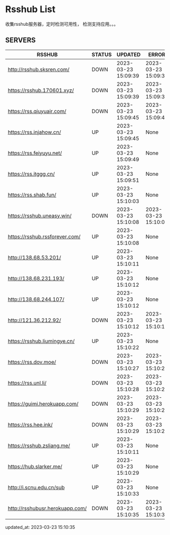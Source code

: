 # Rsshub List

收集rsshub服务器，定时检测可用性， 检测支持应用。。。


## SERVERS

|  RSSHUB   | STATUS  | UPDATED  | ERROR  | TWITTER |  
|  ----  | ----  | ----  | ----  | ---- |  
| http://rsshub.sksren.com/ | DOWN | 2023-03-23 15:09:39 | 2023-03-23 15:09:39 |  
| https://rsshub.170601.xyz/ | DOWN | 2023-03-23 15:09:39 | 2023-03-23 15:09:39 |  
| https://rss.qiuyuair.com/ | DOWN | 2023-03-23 15:09:45 | 2023-03-23 15:09:45 |  
| https://rss.injahow.cn/ | UP | 2023-03-23 15:09:45 | None ||  
| https://rss.feiyuyu.net/ | UP | 2023-03-23 15:09:49 | None |OK|  
| https://rss.itggg.cn/ | UP | 2023-03-23 15:09:51 | None ||  
| https://rss.shab.fun/ | UP | 2023-03-23 15:10:03 | None |OK|  
| https://rsshub.uneasy.win/ | DOWN | 2023-03-23 15:10:08 | 2023-03-23 15:10:08 |  
| https://rsshub.rssforever.com/ | UP | 2023-03-23 15:10:08 | None |OK|  
| http://138.68.53.201/ | UP | 2023-03-23 15:10:11 | None ||  
| http://138.68.231.193/ | UP | 2023-03-23 15:10:12 | None ||  
| http://138.68.244.107/ | UP | 2023-03-23 15:10:12 | None ||  
| http://121.36.212.92/ | DOWN | 2023-03-23 15:10:12 | 2023-03-23 15:10:12 |  
| https://rsshub.liumingye.cn/ | UP | 2023-03-23 15:10:22 | None |OK|  
| https://rss.dov.moe/ | DOWN | 2023-03-23 15:10:27 | 2023-03-23 15:10:27 |  
| https://rss.unl.li/ | DOWN | 2023-03-23 15:10:28 | 2023-03-23 15:10:28 |  
| https://guimi.herokuapp.com/ | DOWN | 2023-03-23 15:10:29 | 2023-03-23 15:10:29 |  
| https://rss.hee.ink/ | DOWN | 2023-03-23 15:10:29 | 2023-03-23 15:10:29 |  
| https://rsshub.zsliang.me/ | UP | 2023-03-23 15:10:11 | None |OK|  
| https://hub.slarker.me/ | UP | 2023-03-23 15:10:29 | None |OK|  
| http://i.scnu.edu.cn/sub | UP | 2023-03-23 15:10:33 | None ||  
| http://rsshubusr.herokuapp.com/ | DOWN | 2023-03-23 15:10:35 | 2023-03-23 15:10:35 |  
  

updated_at: 2023-03-23 15:10:35  

